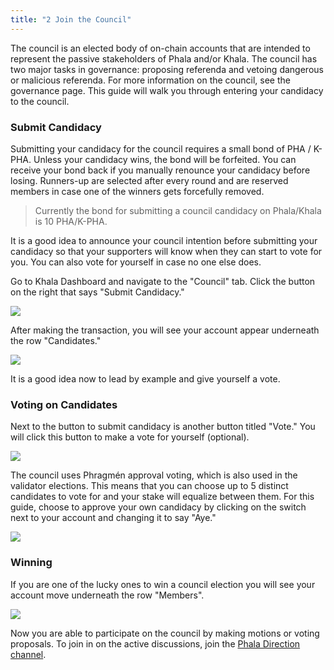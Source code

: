 ```yaml
---
title: "2 Join the Council"
---
```


The council is an elected body of on-chain accounts that are intended to represent the passive stakeholders of Phala and/or Khala. The council has two major tasks in governance: proposing referenda and vetoing dangerous or malicious referenda. For more information on the council, see the governance page. This guide will walk you through entering your candidacy to the council.

### Submit Candidacy
Submitting your candidacy for the council requires a small bond of PHA / K-PHA. Unless your candidacy wins, the bond will be forfeited. You can receive your bond back if you manually renounce your candidacy before losing. Runners-up are selected after every round and are reserved members in case one of the winners gets forcefully removed.

>Currently the bond for submitting a council candidacy on Phala/Khala is 10 PHA/K-PHA.

It is a good idea to announce your council intention before submitting your candidacy so that your supporters will know when they can start to vote for you. You can also vote for yourself in case no one else does.

Go to Khala Dashboard and navigate to the "Council" tab. Click the button on the right that says "Submit Candidacy."

![](https://i.imgur.com/H6UFk1Z.png)


After making the transaction, you will see your account appear underneath the row "Candidates."

![](https://i.imgur.com/wEBQitI.png)


It is a good idea now to lead by example and give yourself a vote.

### Voting on Candidates
Next to the button to submit candidacy is another button titled "Vote." You will click this button to make a vote for yourself (optional).

![](https://i.imgur.com/3VT6sK2.png)


The council uses Phragmén approval voting, which is also used in the validator elections. This means that you can choose up to 5 distinct candidates to vote for and your stake will equalize between them. For this guide, choose to approve your own candidacy by clicking on the switch next to your account and changing it to say "Aye."

![](https://i.imgur.com/mBT7jb1.png)


### Winning
If you are one of the lucky ones to win a council election you will see your account move underneath the row "Members".

![](https://i.imgur.com/Wp2Zxqn.png)


Now you are able to participate on the council by making motions or voting proposals. To join in on the active discussions, join the [Phala Direction channel](https://forum.phala.network/).
